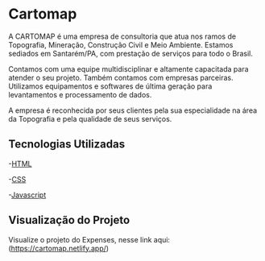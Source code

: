 # Cartomap 

A CARTOMAP é uma empresa de consultoria que atua nos ramos de Topografia, Mineração, Construção Civil e Meio Ambiente. 
Estamos sediados em Santarém/PA, com prestação de serviços para todo o Brasil.

Contamos com uma equipe multidisciplinar e altamente capacitada para atender o seu projeto. 
Também contamos com empresas parceiras. Utilizamos equipamentos e softwares de última geração para levantamentos 
e processamento de dados.

A empresa é reconhecida por seus clientes pela sua especialidade na área da Topografia e pela qualidade de seus serviços. 

## Tecnologias Utilizadas

-[HTML]([https://dart.dev/guides](https://developer.mozilla.org/pt-BR/docs/Web/HTML)) 

-[CSS]([https://docs.flutter.dev/](https://developer.mozilla.org/pt-BR/docs/Web/CSS)) 

-[Javascript](https://developer.mozilla.org/pt-BR/docs/Web/JavaScript)


 ## Visualização do Projeto 

 Visualize o projeto do Expenses, nesse link aqui: (https://cartomap.netlify.app/)
